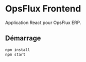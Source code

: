 # OpsFlux Frontend

Application React pour OpsFlux ERP.

## Démarrage
```bash
npm install
npm start
